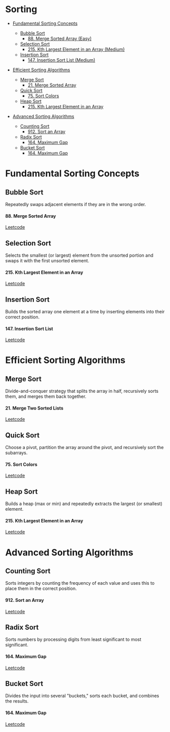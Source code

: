 # Sorting
<!-- GFM-TOC -->
* [Fundamental Sorting Concepts](#Fundamental-Sorting-Concepts)
    * [Bubble Sort](#Bubble-Sort)
      * [88. Merge Sorted Array (Easy)](#88-Merge-Sorted-Array)
    * [Selection Sort](#Selection-Sort)
        * [215. Kth Largest Element in an Array (Medium)](#215-Kth-Largest-Element-in-an-Array)
    * [Insertion Sort](#Insertion-Sort)
        * [147. Insertion Sort List (Medium)](#147-Insertion-Sort-List)   
         
* [Efficient Sorting Algorithms](#Efficient-Sorting-Algorithms)
    * [Merge Sort](#Merge-Sort)
      * [21. Merge Sorted Array](#21-Merge-Sorted-Array)
    * [Quick Sort](#Quick-Sort)
        * [75. Sort Colors](#75-Sort-Colors)
    * [Heap Sort](#Heap-Sort)
        * [215. Kth Largest Element in an Array](#215-Kth-Largest-Element-in-an-Array)
     
* [Advanced Sorting Algorithms](#Advanced-Sorting-Algorithms)
    * [Counting Sort](#Counting-Sort)
      * [912. Sort an Array](#912-Merge-Sorted-Array)
    * [Radix Sort](#Radix-Sort)
        * [164. Maximum Gap](#164-Maximum-Gap)
    * [Bucket Sort](#Bocket-Sort)
        * [164. Maximum Gap](#164-Maximum-Gap)   

# Fundamental Sorting Concepts

## Bubble Sort

Repeatedly swaps adjacent elements if they are in the wrong order.

#### 88. Merge Sorted Array

[Leetcode](https://leetcode.com/problems/merge-sorted-array/description/)

## Selection Sort

Selects the smallest (or largest) element from the unsorted portion and swaps it with the first unsorted element.

#### 215. Kth Largest Element in an Array

[Leetcode](https://leetcode.com/problems/kth-largest-element-in-an-array/description/)

## Insertion Sort

Builds the sorted array one element at a time by inserting elements into their correct position.

#### 147. Insertion Sort List

[Leetcode](https://leetcode.com/problems/insertion-sort-list/description/)

# Efficient Sorting Algorithms

## Merge Sort

Divide-and-conquer strategy that splits the array in half, recursively sorts them, and merges them back together.

#### 21. Merge Two Sorted Lists

[Leetcode](https://leetcode.com/problems/merge-two-sorted-lists/description/)

## Quick Sort

Choose a pivot, partition the array around the pivot, and recursively sort the subarrays.

#### 75. Sort Colors

[Leetcode](https://leetcode.com/problems/sort-colors/description/)

## Heap Sort

Builds a heap (max or min) and repeatedly extracts the largest (or smallest) element.

#### 215. Kth Largest Element in an Array

[Leetcode](https://leetcode.com/problems/Kth-Largest-Element-in-an-Array/description/)

# Advanced Sorting Algorithms

## Counting Sort

Sorts integers by counting the frequency of each value and uses this to place them in the correct position.

#### 912. Sort an Array

[Leetcode](https://leetcode.com/problems/sort-an-array/description/)

## Radix Sort

Sorts numbers by processing digits from least significant to most significant.

#### 164. Maximum Gap

[Leetcode](https://leetcode.com/problems/maximum-gap/description/)

## Bucket Sort

Divides the input into several "buckets," sorts each bucket, and combines the results.

#### 164. Maximum Gap

[Leetcode](https://leetcode.com/problems/maximum-gap/description/)
